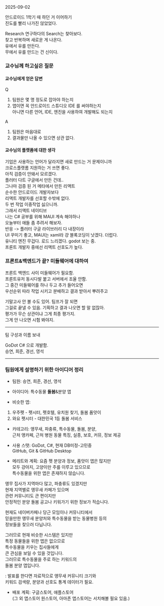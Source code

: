 2025-09-02  
  
안드로이드 1학기 때 하던 거 이어하기  
진도를 빨리 나가진 않았었다.  
  
Research 연구하다의 Search는 찾아보다.  
찾고 반복하며 새로운 게 나온다.  
유에서 유를 만든다.  
무에서 유를 만드는 건 신이다.  
  
### 교수님께 하고싶은 질문 

#### 교수님에게 얻은 답변 
Q  
1. 팀원은 몇 명 정도로 잡아야 하는지  
2. 앱이면 꼭 안드로이드 스튜디오 IDE 를 써야하는지  
아니면 다른 언어, IDE, 엔진을 사용하여 개발해도 되는지  
  
A    
1. 팀원은 마음대로  
2. 결과물만 나올 수 있으면 상관 없다.  
  
#### 교수님의 플랫폼에 대한 생각 
기업은 사용하는 언어가 달라지면 새로 만드는 거 문제이니까  
크로스플랫롬 지원하는 거 쓰면 좋다.  
아직 검증이 안돼서 모르겠다.  
플러터 다트 구글에서 만든 건데..  
그나마 검증 된 거 메타에서 만든 리액트  
순수한 안드로이드 개발자보다  
리액트 개발자를 선호할 수밖에 없다.  
두 번 작업 이중작업 싫으니까.  
그래서 리액트 네이티브  
나는 C# 공부를 위해 MAUI 계속 해야하나  
오늘부터 애들 좀 추려서 해보자.  
반응 -> 플러터 구글 라이브러리 다 내장이라  
UI 꾸미기 좋고, MAUI는 xaml라 걍 블록코딩이 낫겠다. 더럽다.  
유니티 엔진 무겁다. 로드 느리겠다. godot 보는 중.  
프론트 개발자 중에선 리액트 선호도가 높다.  
  
### 프론트&백엔드가 끝? 미들웨어에 대하여 

프론트 백엔드 사이 미들웨어가 필요함.  
프론트유저 동시다발 붙고 서버에서 조율 안함.  
그 중간 미들웨어를 하나 두고 추가 들어오면  
우선순위 따라 작업 시키고 분배하고 결과 받아서 뿌려주고  
  
기말고사 안 볼 수도 있어. 팀프가 잘 되면  
그걸로 끝낼 수 있음. 기획하고 결과 나오면 할 말 없잖아.  
평가가 무슨 상관이냐 그게 최종 평가지.  
그게 안 나오면 시험 봐야지.  
  
*** 
  
팀 구성과 이름 보내  
  
GoDot C# 으로 개발함.  
승연, 희준, 경선, 영석  
  
*** 
  
### 팀원에게 설명하기 위한 아이디어 정리 
  
- 팀원: 승연, 희준, 경선, 영석    
  
- 아이디어: 특수동물 **돌봄**&분양 앱  
  
- 비슷한 앱:  
1. 우주펫 - 펫시터, 펫호텔, 유치원 찾기, 돌봄 품앗이  
2. 와요 펫시터 - 대한민국 1등 돌봄 서비스  
  
- 카테고리: 앵무새, 파충류, 특수동물, 돌봄, 분양,  
근처 앵카페, 근처 병원 동물 특징, 실종, 보호, 커뮤, 정보 제공  
  
- 사용 스탯: GoDot, C#, 현재 DB미정-고민중  
GitHub, Git & GitHub Desktop  
  
- 메리트와 계획: 요즘 펫 분양과 정보, 품앗이 앱은 많지만  
모두 강아지, 고양이만 주를 이루고 있으므로  
특수동물을 위한 앱은 존재하지 않습니다.  
  
앵무 집사가 지역마다 많고, 파충류도 있겠지만  
현재 지역별로 앵무새 카페가 있으며  
관련 커뮤니티도 큰 편이지만  
안정적인 분양 돌봄 공고나 키워가기 위한 정보가 적습니다.  
  
현재도 네이버카페나 당근 모임이나 커뮤니티에서  
믿을만한 앵무새 분양처와 특수동물을 받는 동물병원 등의  
정보들을 찾으러 다닙니다.  
  
그러므로 현재 비슷한 시스템은 있지만  
특정 동물들을 위한 앱은 없으므로  
특수동물을 키우는 집사들에게  
큰 관심을 보일 수 있을 것입니다.  
그러므로 특수동물을 주로 하는 키워드의  
돌봄 분양 앱입니다.  
  
: 발표를 한다면 자료적으로 앵무새 커뮤니티 크기와  
키워드 검색량, 분양과 선호도 통계 데이터가 필요.  
  
- 배포 계획: 구글스토어, 애플스토어  
(그 외 앱스토어 원스토어, 아마존 앱스토어는 서치해볼 필요 있음.)  
  
